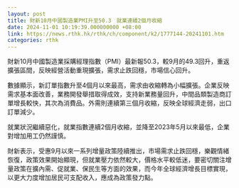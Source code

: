 ```yaml
---
layout: post
title: 財新10月中國製造業PMI升至50.3　就業連續2個月收縮
date: 2024-11-01 10:19:39.000000000 +08:00
link: https://news.rthk.hk/rthk/ch/component/k2/1777144-20241101.htm
categories: rthk
---
```


財新10月中國製造業採購經理指數（PMI）最新報50.3，較9月的49.3回升，重返擴張區間，反映經營活動重現擴張，需求止跌回穩，市場信心回升。

數據顯示，新訂單指數升至4個月以來最高，需求由收縮轉為小幅擴張。企業反映需求基本面改善，業務開發舉措取得成效，支持新業務量回升，中間品類製造商訂單增長較快，其次為消費品。外需則連續第三個月收縮，反映全球經濟走弱，出口訂單減少。

就業狀況繼續惡化，就業指數連續2個月收縮，並降至2023年5月以來最低，企業對增加用工仍然謹慎。

財新表示，受惠9月以來一系列增量政策陸續推出，市場需求止跌回穩，樂觀情緒恢復，政策效果開始顯現，但就業壓力依然較大，價格水平較低迷，要密切關注增量政策在擴內需、促就業、保民生等方面的效果，而今年全球經濟增長目標實現，以更大力度增加居民可支配收入，應成為政策發力點。
